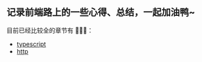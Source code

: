 ## 记录前端路上的一些心得、总结，一起加油鸭~ ##

目前已经比较全的章节有 🚀🚀🚀：  
* [typescript](https://github.com/Flora-wyy/front-end-treasure/tree/main/typescript)  
* [http](https://github.com/Flora-wyy/front-end-treasure/tree/main/http)  